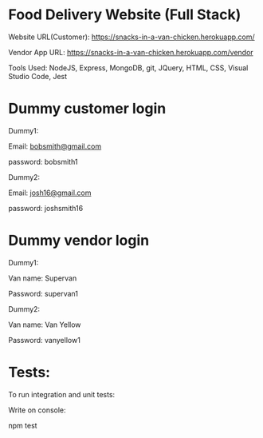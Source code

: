 # Food Delivery Website (Full Stack)

Website URL(Customer): https://snacks-in-a-van-chicken.herokuapp.com/

Vendor App URL: https://snacks-in-a-van-chicken.herokuapp.com/vendor

Tools Used: NodeJS, Express, MongoDB, git, JQuery, HTML, CSS, Visual Studio Code, Jest

# Dummy customer login

Dummy1:

Email: bobsmith@gmail.com

password: bobsmith1

Dummy2:

Email: josh16@gmail.com

password: joshsmith16

# Dummy vendor login

Dummy1:

Van name: Supervan

Password: supervan1

Dummy2:

Van name: Van Yellow

Password: vanyellow1

# Tests:

To run integration and unit tests:

Write on console:

npm test

